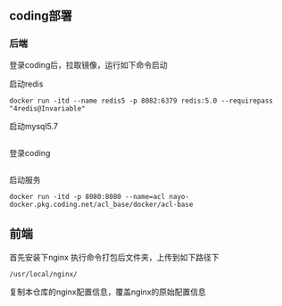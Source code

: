 ## coding部署


### 后端
登录coding后，拉取镜像，运行如下命令启动

启动redis
```
docker run -itd --name redis5 -p 8082:6379 redis:5.0 --requirepass "4redis@Invariable"
```

启动mysql5.7
```
```

登录coding
```

```

启动服务
```
docker run -itd -p 8080:8080 --name=acl nayo-docker.pkg.coding.net/acl_base/docker/acl-base
```

## 前端
首先安装下nginx
执行命令打包后文件夹，上传到如下路径下
```
/usr/local/nginx/
```
复制本仓库的nginx配置信息，覆盖nginx的原始配置信息
